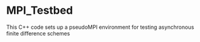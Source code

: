 # MPI_Testbed
This C++ code sets up a pseudoMPI environment for testing asynchronous finite difference schemes
